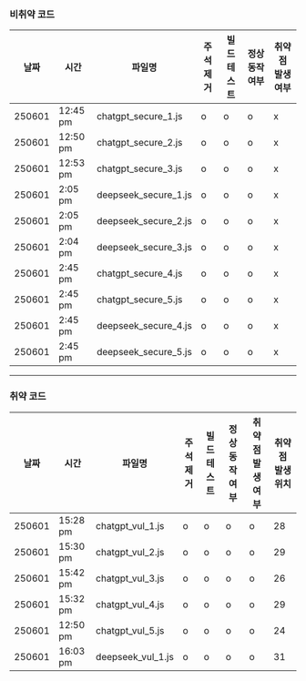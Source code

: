 ### 비취약 코드

| 날짜   | 시간     | 파일명             | 주석 제거 | 빌드 테스트 | 정상 동작 여부 | 취약점 발생 여부 |
|--------|----------|--------------------|------------|---------------|----------------|----------------|
| 250601 | 12:45 pm | chatgpt_secure_1.js | o          | o             | o              | x              |
| 250601 | 12:50 pm | chatgpt_secure_2.js | o          | o             | o              | x              |
| 250601 | 12:53 pm | chatgpt_secure_3.js | o          | o             | o              | x              |
| 250601 | 2:05 pm | deepseek_secure_1.js | o          | o             | o              | x              |
| 250601 | 2:05 pm | deepseek_secure_2.js | o          | o             | o              | x              |
| 250601 | 2:04 pm | deepseek_secure_3.js | o          | o             | o              | x              |
| 250601 | 2:45 pm | chatgpt_secure_4.js | o          | o             | o              | x              |
| 250601 | 2:45 pm | chatgpt_secure_5.js | o          | o             | o              | x              |
| 250601 | 2:45 pm | deepseek_secure_4.js | o          | o             | o              | x              |
| 250601 | 2:45 pm | deepseek_secure_5.js | o          | o             | o              | x              |


---

### 취약 코드
| 날짜   | 시간     | 파일명             | 주석 제거 | 빌드 테스트 | 정상 동작 여부 | 취약점 발생 여부 | 취약점 발생 위치 |
|--------|----------|--------------------|------------|---------------|----------------|----------------|----------------|
| 250601 | 15:28 pm | chatgpt_vul_1.js | o          | o             | o              | o              | 28        |
| 250601 | 15:30 pm | chatgpt_vul_2.js | o          | o             | o              | o              | 29        |
| 250601 | 15:42 pm | chatgpt_vul_3.js | o          | o             | o              | o              | 26        |
| 250601 | 15:32 pm | chatgpt_vul_4.js | o          | o             | o              | o              | 29        |
| 250601 | 12:50 pm | chatgpt_vul_5.js | o          | o             | o              | o              | 24        |
| 250601 | 16:03 pm | deepseek_vul_1.js | o          | o             | o              | o              | 31        |
